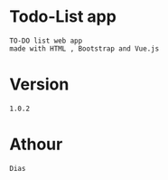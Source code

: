 # Todo-List app
    TO-DO list web app
    made with HTML , Bootstrap and Vue.js
# Version
    1.0.2
# Athour
    Dias